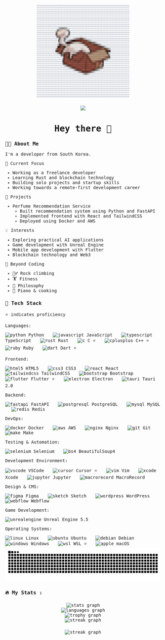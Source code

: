 <samp>
<div align="center">
  <img height="300" src="./AsciiArt.svg"  />
</div>

<!--
###

<div align="center">
  <img src="https://img.shields.io/static/v1?message=LinkedIn&logo=linkedin&label=&color=0077B5&logoColor=white&labelColor=&style=for-the-badge" height="25" alt="linkedin logo"  />
  <img src="https://img.shields.io/static/v1?message=Youtube&logo=youtube&label=&color=FF0000&logoColor=white&labelColor=&style=for-the-badge" height="25" alt="youtube logo"  />
  <img src="https://img.shields.io/static/v1?message=Twitter&logo=twitter&label=&color=1DA1F2&logoColor=white&labelColor=&style=for-the-badge" height="25" alt="twitter logo"  />
</div>
-->

###

<div align="center">
  <img src="https://visitor-badge.laobi.icu/badge?page_id=junyjeon.junyjeon&left_color=darkcyan&right_color=darkgrey"  />
</div>

###

<h1 align="center">Hey there 👋</h1>

<h3 align="left">👩‍💻 About Me</h3>

I'm a developer from South Korea.

🚀 Current Focus
- Working as a freelance developer
- Learning Rust and blockchain technology
- Building solo projects and startup skills
- Working towards a remote-first development career

💼 Projects
- Perfume Recommendation Service
  - Built recommendation system using Python and FastAPI
  - Implemented frontend with React and TailwindCSS
  - Deployed using Docker and AWS

💡 Interests
- Exploring practical AI applications
- Game development with Unreal Engine
- Mobile app development with Flutter
- Blockchain technology and Web3

🎨 Beyond Coding
- 🧗‍♂️ Rock climbing
- 🏋️ Fitness
- 📖 Philosophy
- 🎹 Piano & cooking

<h3 align="left">🔨 Tech Stack</h3>

⭐ indicates proficiency

Languages:
<div align="left">
  <img src="https://cdn.jsdelivr.net/gh/devicons/devicon/icons/python/python-original.svg" height="20" alt="python" /> Python
  <img width="12" />
  <img src="https://cdn.jsdelivr.net/gh/devicons/devicon/icons/javascript/javascript-original.svg" height="20" alt="javascript" /> JavaScript
  <img width="12" />
  <img src="https://cdn.jsdelivr.net/gh/devicons/devicon/icons/typescript/typescript-original.svg" height="20" alt="typescript" /> TypeScript
  <img width="12" />
  <img src="https://cdn.jsdelivr.net/gh/devicons/devicon/icons/rust/rust-original.svg" height="20" alt="rust" /> Rust
  <img width="12" />
  <img src="https://cdn.jsdelivr.net/gh/devicons/devicon/icons/c/c-original.svg" height="20" alt="c" /> C ⭐
  <img width="12" />
  <img src="https://cdn.jsdelivr.net/gh/devicons/devicon/icons/cplusplus/cplusplus-original.svg" height="20" alt="cplusplus" /> C++ ⭐
  <img width="12" />
  <img src="https://cdn.jsdelivr.net/gh/devicons/devicon/icons/ruby/ruby-original.svg" height="20" alt="ruby" /> Ruby
  <img width="12" />
  <img src="https://cdn.jsdelivr.net/gh/devicons/devicon/icons/dart/dart-original.svg" height="20" alt="dart" /> Dart ⭐
</div>

Frontend:
<div align="left">
  <img src="https://cdn.jsdelivr.net/gh/devicons/devicon/icons/html5/html5-original.svg" height="20" alt="html5" /> HTML5
  <img width="12" />
  <img src="https://cdn.jsdelivr.net/gh/devicons/devicon/icons/css3/css3-original.svg" height="20" alt="css3" /> CSS3
  <img width="12" />
  <img src="https://cdn.jsdelivr.net/gh/devicons/devicon/icons/react/react-original.svg" height="20" alt="react" /> React
  <img width="12" />
  <img src="https://cdn.jsdelivr.net/gh/devicons/devicon/icons/tailwindcss/tailwindcss-original-wordmark.svg" height="20" alt="tailwindcss" /> TailwindCSS
  <img width="12" />
  <img src="https://cdn.jsdelivr.net/gh/devicons/devicon/icons/bootstrap/bootstrap-original.svg" height="20" alt="bootstrap" /> Bootstrap
  <img width="12" />
  <img src="https://cdn.jsdelivr.net/gh/devicons/devicon/icons/flutter/flutter-original.svg" height="20" alt="flutter" /> Flutter ⭐
  <img width="12" />
  <img src="https://cdn.jsdelivr.net/gh/devicons/devicon/icons/electron/electron-original.svg" height="20" alt="electron" /> Electron
  <img width="12" />
  <img src="https://i.imgur.com/0yoVjBH.png" height="20" alt="tauri" /> Tauri 2.0
</div>

Backend:
<div align="left">
  <img src="https://cdn.jsdelivr.net/gh/devicons/devicon/icons/fastapi/fastapi-original.svg" height="20" alt="fastapi" /> FastAPI
  <img width="12" />
  <img src="https://cdn.jsdelivr.net/gh/devicons/devicon/icons/postgresql/postgresql-original.svg" height="20" alt="postgresql" /> PostgreSQL
  <img width="12" />
  <img src="https://cdn.jsdelivr.net/gh/devicons/devicon/icons/mysql/mysql-original.svg" height="20" alt="mysql" /> MySQL
  <img width="12" />
  <img src="https://cdn.jsdelivr.net/gh/devicons/devicon/icons/redis/redis-original.svg" height="20" alt="redis" /> Redis
</div>

DevOps:
<div align="left">
  <img src="https://cdn.jsdelivr.net/gh/devicons/devicon/icons/docker/docker-original.svg" height="20" alt="docker" /> Docker
  <img width="12" />
  <img src="https://cdn.jsdelivr.net/gh/devicons/devicon/icons/amazonwebservices/amazonwebservices-original.svg" height="20" alt="aws" /> AWS
  <img width="12" />
  <img src="https://cdn.jsdelivr.net/gh/devicons/devicon/icons/nginx/nginx-original.svg" height="20" alt="nginx" /> Nginx
  <img width="12" />
  <img src="https://cdn.jsdelivr.net/gh/devicons/devicon/icons/git/git-original.svg" height="20" alt="git" /> Git
  <img width="12" />
  <img src="https://cdn.jsdelivr.net/gh/devicons/devicon/icons/cmake/cmake-original.svg" height="20" alt="make" /> Make
</div>

Testing & Automation:
<div align="left">
  <img src="https://cdn.jsdelivr.net/gh/devicons/devicon/icons/selenium/selenium-original.svg" height="20" alt="selenium" /> Selenium
  <img width="12" />
  <img src="https://cdn.jsdelivr.net/gh/devicons/devicon/icons/python/python-original.svg" height="20" alt="bs4" /> BeautifulSoup4
</div>

Development Environment:
<div align="left">
  <img src="https://cdn.jsdelivr.net/gh/devicons/devicon/icons/vscode/vscode-original.svg" height="20" alt="vscode" /> VSCode
  <img width="12" />
  <img src="https://cursor.sh/brand/icon.svg" height="20" alt="cursor" /> Cursor ⭐
  <img width="12" />
  <img src="https://cdn.jsdelivr.net/gh/devicons/devicon/icons/vim/vim-original.svg" height="20" alt="vim" /> Vim
  <img width="12" />
  <img src="https://cdn.jsdelivr.net/gh/devicons/devicon/icons/xcode/xcode-original.svg" height="20" alt="xcode" /> Xcode
  <img width="12" />
  <img src="https://cdn.jsdelivr.net/gh/devicons/devicon/icons/jupyter/jupyter-original.svg" height="20" alt="jupyter" /> Jupyter
  <img width="12" />
  <img src="https://i.imgur.com/Hp5jKYC.png" height="20" alt="macrorecord" /> MacroRecord
</div>

Design & CMS:
<div align="left">
  <img src="https://cdn.jsdelivr.net/gh/devicons/devicon/icons/figma/figma-original.svg" height="20" alt="figma" /> Figma
  <img width="12" />
  <img src="https://cdn.jsdelivr.net/gh/devicons/devicon/icons/sketch/sketch-original.svg" height="20" alt="sketch" /> Sketch
  <img width="12" />
  <img src="https://cdn.jsdelivr.net/gh/devicons/devicon/icons/wordpress/wordpress-original.svg" height="20" alt="wordpress" /> WordPress
  <img width="12" />
  <img src="https://cdn.jsdelivr.net/gh/devicons/devicon/icons/webflow/webflow-original.svg" height="20" alt="webflow" /> Webflow
</div>

Game Development:
<div align="left">
  <img src="https://cdn.jsdelivr.net/gh/devicons/devicon/icons/unrealengine/unrealengine-original.svg" height="20" alt="unrealengine" /> Unreal Engine 5.5
</div>

Operating Systems:
<div align="left">
  <img src="https://cdn.jsdelivr.net/gh/devicons/devicon/icons/linux/linux-original.svg" height="20" alt="linux" /> Linux
  <img width="12" />
  <img src="https://cdn.jsdelivr.net/gh/devicons/devicon/icons/ubuntu/ubuntu-plain.svg" height="20" alt="ubuntu" /> Ubuntu
  <img width="12" />
  <img src="https://cdn.jsdelivr.net/gh/devicons/devicon/icons/debian/debian-original.svg" height="20" alt="debian" /> Debian
  <img width="12" />
  <img src="https://cdn.jsdelivr.net/gh/devicons/devicon/icons/windows8/windows8-original.svg" height="20" alt="windows" /> Windows
  <img width="12" />
  <img src="https://i.imgur.com/9Ga3T3W.png" height="20" alt="wsl" /> WSL ⭐
  <img width="12" />
  <img src="https://cdn.jsdelivr.net/gh/devicons/devicon/icons/apple/apple-original.svg" height="20" alt="apple" /> macOS
</div>

<div align="center">
  <img alt="snake eating my contributions" src="https://raw.githubusercontent.com/junyjeon/junyjeon/output/snake.svg" />
</div>

###

<h3 align="left">🔥   My Stats :</h3>
<!--
###
<div align="center">
  <img src="https://raw.githubusercontent.com/maurodesouza/profile-readme-generator/master/src/assets/icons/social/instagram/default.svg" width="52" height="40" alt="instagram logo"  />
  <img src="https://raw.githubusercontent.com/maurodesouza/profile-readme-generator/master/src/assets/icons/social/slack/default.svg" width="52" height="40" alt="slack logo"  />
  <img src="https://raw.githubusercontent.com/maurodesouza/profile-readme-generator/master/src/assets/icons/social/discord/default.svg" width="52" height="40" alt="discord logo"  />
  <img src="https://raw.githubusercontent.com/maurodesouza/profile-readme-generator/master/src/assets/icons/social/linkedin/default.svg" width="52" height="40" alt="linkedin logo"  />
  <img src="https://raw.githubusercontent.com/maurodesouza/profile-readme-generator/master/src/assets/icons/social/medium/default.svg" width="52" height="40" alt="medium logo"  />
  <img src="https://raw.githubusercontent.com/maurodesouza/profile-readme-generator/master/src/assets/icons/social/unsplash/default.svg" width="52" height="40" alt="unsplash logo"  />
  <img src="https://raw.githubusercontent.com/maurodesouza/profile-readme-generator/master/src/assets/icons/social/codepen/default.svg" width="52" height="40" alt="codepen logo"  />
</div>
-->

###

<div align="center">
  <img src="https://github-readme-stats.vercel.app/api?username=junyjeon&hide_title=true&hide_rank=true&show_icons=true&include_all_commits=true&count_private=true&disable_animations=false&theme=dracula&locale=en&hide_border=true&order=1" height="150" alt="stats graph" /> <br>
  <img src="https://github-readme-stats.vercel.app/api/top-langs?username=junyjeon&locale=en&hide_title=false&layout=compact&card_width=320&langs_count=5&theme=dracula&hide_border=true&order=2" height="150" alt="languages graph" /> <br>
  <img src="https://github-profile-trophy.vercel.app?username=junyjeon&theme=dracula&column=4&row=2&margin-w=8&margin-h=8&no-bg=false&no-frame=true&order=4" height="150" alt="trophy graph"  /> <br>
  <img src="https://streak-stats.demolab.com?user=junyjeon&locale=en&mode=daily&theme=dracula&hide_border=true&border_radius=5&order=3" height="150" alt="streak graph" /> <br>
</div>

###

<div align="center">
  <img src="https://streak-stats.demolab.com?user=junyjeon&locale=en&mode=daily&theme=dark&hide_border=false&border_radius=5&order=3" height="220" alt="streak graph"  />
</div>

###
</samp>

